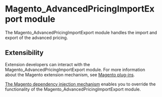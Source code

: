 # Magento_AdvancedPricingImportExport module

The Magento_AdvancedPricingImportExport module handles the import and export of the advanced pricing.

## Extensibility

Extension developers can interact with the Magento_AdvancedPricingImportExport module. For more information about the Magento extension mechanism, see [Magento plug-ins](https://devdocs.magento.com/guides/v2.4/extension-dev-guide/plugins.html).

[The Magento dependency injection mechanism](https://devdocs.magento.com/guides/v2.4/extension-dev-guide/depend-inj.html) enables you to override the functionality of the Magento_AdvancedPricingImportExport module.
